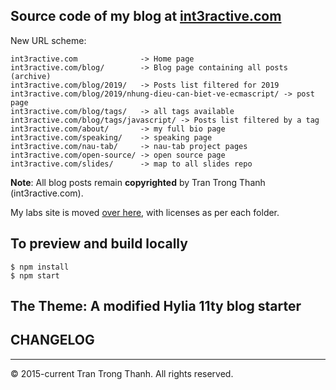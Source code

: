 ## Source code of my blog at [int3ractive.com](https://int3ractive.com)

New URL scheme:

```
int3ractive.com              -> Home page
int3ractive.com/blog/        -> Blog page containing all posts (archive)
int3ractive.com/blog/2019/   -> Posts list filtered for 2019
int3ractive.com/blog/2019/nhung-dieu-can-biet-ve-ecmascript/ -> post page
int3ractive.com/blog/tags/   -> all tags available
int3ractive.com/blog/tags/javascript/ -> Posts list filtered by a tag
int3ractive.com/about/       -> my full bio page
int3ractive.com/speaking/    -> speaking page
int3ractive.com/nau-tab/     -> nau-tab project pages
int3ractive.com/open-source/ -> open source page
int3ractive.com/slides/      -> map to all slides repo
```


**Note**: All blog posts remain **copyrighted** by Tran Trong Thanh (int3ractive.com).

My labs site is moved [over here](https://github.com/trongthanh/labs.int3ractive.com), with licenses as per each folder.

## To preview and build locally

```shell
$ npm install
$ npm start
```


## The Theme: A modified Hylia 11ty blog starter

## CHANGELOG


---

© 2015-current Tran Trong Thanh. All rights reserved.
